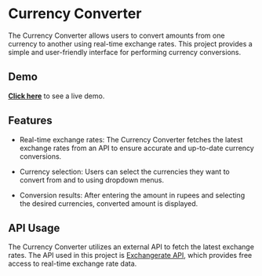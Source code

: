 # Currency Converter



The Currency Converter allows users to convert amounts from one currency to another using real-time exchange rates. This project provides a simple and user-friendly interface for performing currency conversions.


## Demo

[**Click here**](https://athxrva07.github.io/Currency-Converter/) to see a live demo.


## Features

- Real-time exchange rates: The Currency Converter fetches the latest exchange rates from an API to ensure accurate and up-to-date currency conversions.

- Currency selection: Users can select the currencies they want to convert from and to using dropdown menus.

- Conversion results: After entering the amount in rupees and selecting the desired currencies, converted amount is displayed.


## API Usage

The Currency Converter utilizes an external API to fetch the latest exchange rates. The API used in this project is [Exchangerate API](https://www.exchangerate-api.com/), which provides free access to real-time exchange rate data.
